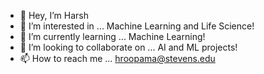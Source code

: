 - 👋 Hey, I’m Harsh
- 👀 I’m interested in ... Machine Learning and Life Science!
- 🌱 I’m currently learning ... Machine Learning!
- 💞️ I’m looking to collaborate on ... AI and ML projects!
- 📫 How to reach me ... hroopama@stevens.edu

<!---
Harsh-rm/Harsh-rm is a ✨ special ✨ repository because its `README.md` (this file) appears on your GitHub profile.
You can click the Preview link to take a look at your changes.
--->
